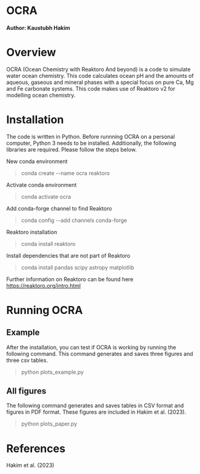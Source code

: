 # OCRA #
#### Author: Kaustubh Hakim ####

# Overview #

OCRA (Ocean Chemistry with Reaktoro And beyond) is a code to simulate water ocean chemistry. This code calculates ocean pH and the amounts of aqueous, gaseous and mineral phases with a special focus on pure Ca, Mg and Fe carbonate systems. This code makes use of Reaktoro v2 for modelling ocean chemistry.

# Installation #

The code is written in Python. Before runnning OCRA on a personal computer, Python 3 needs to be installed. Additionally, the following libraries are required. Please follow the steps below. 

New conda environment

> conda create --name ocra reaktoro

Activate conda environment

> conda activate ocra

Add conda-forge channel to find Reaktoro

> conda config --add channels conda-forge

Reaktoro installation

> conda install reaktoro

Install dependencies that are not part of Reaktoro

> conda install pandas scipy astropy matplotlib

Further information on Reaktoro can be found here https://reaktoro.org/intro.html

# Running OCRA #

## Example ##

After the installation, you can test if OCRA is working by running the following command. This command generates and saves three figures and three csv tables.

> python plots_example.py

## All figures ##

The following command generates and saves tables in CSV format and figures in PDF format. These figures are included in Hakim et al. (2023).

> python plots_paper.py

# References #

Hakim et al. (2023)

